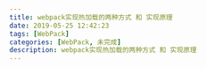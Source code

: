 ```yaml
---
title: webpack实现热加载的两种方式 和 实现原理
date: 2019-05-25 12:42:23
tags: [WebPack]
categories: [WebPack, 未完成]
description: webpack实现热加载的两种方式 和 实现原理
---
```


